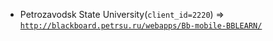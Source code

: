  - Petrozavodsk State University(`client_id=2220`) => [`http://blackboard.petrsu.ru/webapps/Bb-mobile-BBLEARN/`](http://blackboard.petrsu.ru/webapps/Bb-mobile-BBLEARN/)
